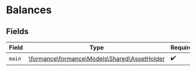 # Balances


## Fields

| Field                                                                              | Type                                                                               | Required                                                                           | Description                                                                        |
| ---------------------------------------------------------------------------------- | ---------------------------------------------------------------------------------- | ---------------------------------------------------------------------------------- | ---------------------------------------------------------------------------------- |
| `main`                                                                             | [\formance\formance\Models\Shared\AssetHolder](../../Models/Shared/AssetHolder.md) | :heavy_check_mark:                                                                 | N/A                                                                                |
